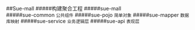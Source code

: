 ##Sue-mall
#####构建聚合工程 
#####sue-mall  
#####sue-common `公共组件`
#####sue-pojo  `简单对象`
#####sue-mapper `数据库映射`
#####sue-service `业务逻辑层`
#####sue-api `表现层`